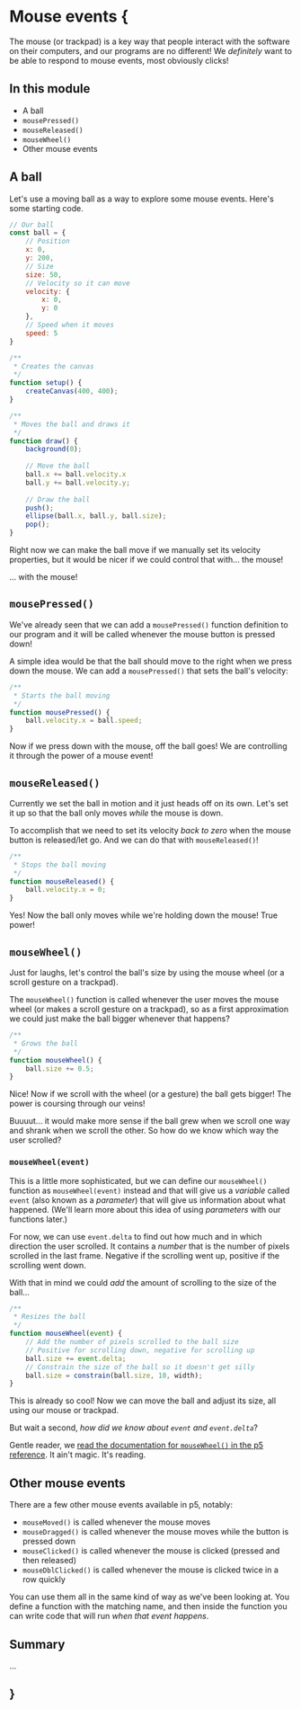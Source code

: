 # Mouse events {
   
The mouse (or trackpad) is a key way that people interact with the software on their computers, and our programs are no different! We *definitely* want to be able to respond to mouse events, most obviously clicks!

## In this module

- A ball
- `mousePressed()`
- `mouseReleased()`
- `mouseWheel()`
- Other mouse events

## A ball

Let's use a moving ball as a way to explore some mouse events. Here's some starting code.

```javascript
// Our ball
const ball = {
    // Position
    x: 0,
    y: 200,
    // Size
    size: 50,
    // Velocity so it can move
    velocity: {
        x: 0,
        y: 0
    },
    // Speed when it moves
    speed: 5
}

/**
 * Creates the canvas
 */
function setup() {
    createCanvas(400, 400);
}

/**
 * Moves the ball and draws it
 */
function draw() {
    background(0);
  
    // Move the ball
    ball.x += ball.velocity.x
    ball.y += ball.velocity.y;
  
    // Draw the ball
    push();
    ellipse(ball.x, ball.y, ball.size);
    pop();
}
```

Right now we can make the ball move if we manually set its velocity properties, but it would be nicer if we could control that with... the mouse!

... with the mouse!

## `mousePressed()`
    
We've already seen that we can add a `mousePressed()` function definition to our program and it will be called whenever the mouse button is pressed down!

A simple idea would be that the ball should move to the right when we press down the mouse. We can add a `mousePressed()` that sets the ball's velocity:

```javascript
/**
 * Starts the ball moving
 */
function mousePressed() {
    ball.velocity.x = ball.speed;
}
```

Now if we press down with the mouse, off the ball goes! We are controlling it through the power of a mouse event!

## `mouseReleased()`

Currently we set the ball in motion and it just heads off on its own. Let's set it up so that the ball only moves *while* the mouse is down.

To accomplish that we need to set its velocity *back to zero* when the mouse button is released/let go. And we can do that with `mouseReleased()`!

```javascript
/**
 * Stops the ball moving
 */
function mouseReleased() {
    ball.velocity.x = 0;
}
```

Yes! Now the ball only moves while we're holding down the mouse! True power!

## `mouseWheel()`

Just for laughs, let's control the ball's size by using the mouse wheel (or a scroll gesture on a trackpad).

The `mouseWheel()` function is called whenever the user moves the mouse wheel (or makes a scroll gesture on a trackpad), so as a first approximation we could just make the ball bigger whenever that happens?

```javascript
/**
 * Grows the ball
 */
function mouseWheel() {
    ball.size += 0.5;
}
```

Nice! Now if we scroll with the wheel (or a gesture) the ball gets bigger! The power is coursing through our veins!

Buuuut... it would make more sense if the ball grew when we scroll one way and shrank when we scroll the other. So how do we know which way the user scrolled?

### `mouseWheel(event)`

This is a little more sophisticated, but we can define our `mouseWheel()` function as `mouseWheel(event)` instead and that will give us a *variable* called `event` (also known as a *parameter*) that will give us information about what happened. (We'll learn more about this idea of using *parameters* with our functions later.)

For now, we can use `event.delta` to find out how much and in which direction the user scrolled. It contains a *number* that is the number of pixels scrolled in the last frame. Negative if the scrolling went up, positive if the scrolling went down.

With that in mind we could *add* the amount of scrolling to the size of the ball...

```javascript
/**
 * Resizes the ball
 */
function mouseWheel(event) {
    // Add the number of pixels scrolled to the ball size
    // Positive for scrolling down, negative for scrolling up
    ball.size += event.delta;
    // Constrain the size of the ball so it doesn't get silly
    ball.size = constrain(ball.size, 10, width);
}
```

This is already so cool! Now we can move the ball and adjust its size, all using our mouse or trackpad.

But wait a second, *how did we know about `event` and `event.delta`*?

Gentle reader, we [read the documentation for `mouseWheel()` in the p5 reference](https://p5js.org/reference/#/p5/mouseWheel). It ain't magic. It's reading.
    
## Other mouse events    

There are a few other mouse events available in p5, notably:

- `mouseMoved()` is called whenever the mouse moves
- `mouseDragged()` is called whenever the mouse moves while the button is pressed down
- `mouseClicked()` is called whenever the mouse is clicked (pressed and then released)
- `mouseDblClicked()` is called whenever the mouse is clicked twice in a row quickly

You can use them all in the same kind of way as we've been looking at. You define a function with the matching name, and then inside the function you can write code that will run *when that event happens*.

## Summary

...

## }